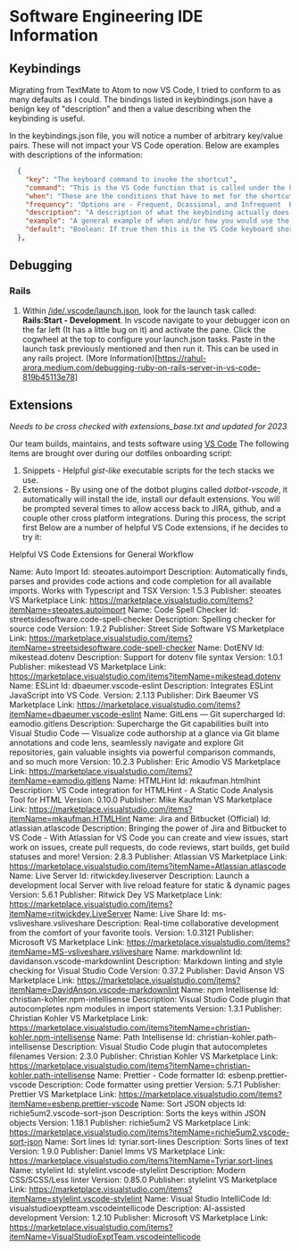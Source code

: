 # Software Engineering IDE Information

## Keybindings

Migrating from TextMate to Atom to now VS Code, I tried to conform to as many
defaults as I could. The bindings listed in keybindings.json have a benign key
of "description" and then a value describing when the keybinding is useful.

In the keybindings.json file, you will notice a number of arbitrary key/value
pairs. These will not impact your VS Code operation. Below are examples with
descriptions of the information:

```json
  {
    "key": "The keyboard command to invoke the shortcut",
    "command": "This is the VS Code function that is called under the hood",
    "when": "These are the conditions that have to met for the shortcut to fire.  If these are not met, pressing the shortcut will not invoke.",
    "frequency": "Options are - Frequent, Ocassional, and Infrequent  Based on common experience, this is how often the respective keybinding is used during normal coding experiences.",
    "description": "A description of what the keybinding actually does.",
    "example": "A general example of when and/or how you would use the shortcut.",
    "default": "Boolean: If true then this is the VS Code keyboard shortcut that comes out of the box.  If default is false, it is a custom binding setup by the Front-end Engineering Manager."
  },
```

## Debugging

### Rails

1. Within [/ide/.vscode/launch.json](/ide/.vscode/launch.json), look for the
   launch task called: **Rails:Start - Development**. In vscode navigate to
   your debugger icon on the far left (It has a little bug on it) and activate
   the pane. Click the cogwheel at the top to configure your launch.json tasks.
   Paste in the launch task previously mentioned and then run it. This can be
   used in any rails project. (More
   Information)[https://rahul-arora.medium.com/debugging-ruby-on-rails-server-in-vs-code-819b45113e78]

## Extensions

*Needs to be cross checked with extensions_base.txt and updated for 2023*

Our team builds, maintains, and tests software using [VS
Code](https://code.visualstudio.com/download) The following items are brought
over during our dotfiles onboarding script:

1. Snippets - Helpful *gist-like* executable scripts for the tech stacks we use.
2. Extensions - By using one of the dotbot plugins called *dotbot-vscode*, it
   automatically will install the ide, install our default extensions. You will
   be prompted several times to allow access back to JIRA, github, and a couple
   other cross platform integrations. During
   this process, the script first Below are a number of helpful VS
   Code extensions, if he decides to try it:

Helpful VS Code Extensions for General Workflow

Name: Auto Import
Id: steoates.autoimport
Description: Automatically finds, parses and provides code actions and code completion for all available imports. Works with Typescript and TSX
Version: 1.5.3
Publisher: steoates
VS Marketplace Link: <https://marketplace.visualstudio.com/items?itemName=steoates.autoimport>
Name: Code Spell Checker
Id: streetsidesoftware.code-spell-checker
Description: Spelling checker for source code
Version: 1.9.2
Publisher: Street Side Software
VS Marketplace Link: <https://marketplace.visualstudio.com/items?itemName=streetsidesoftware.code-spell-checker>
Name: DotENV
Id: mikestead.dotenv
Description: Support for dotenv file syntax
Version: 1.0.1
Publisher: mikestead
VS Marketplace Link: <https://marketplace.visualstudio.com/items?itemName=mikestead.dotenv>
Name: ESLint
Id: dbaeumer.vscode-eslint
Description: Integrates ESLint JavaScript into VS Code.
Version: 2.1.13
Publisher: Dirk Baeumer
VS Marketplace Link: <https://marketplace.visualstudio.com/items?itemName=dbaeumer.vscode-eslint>
Name: GitLens — Git supercharged
Id: eamodio.gitlens
Description: Supercharge the Git capabilities built into Visual Studio Code — Visualize code authorship at a glance via Git blame annotations and code lens, seamlessly navigate and explore Git repositories, gain valuable insights via powerful comparison commands, and so much more
Version: 10.2.3
Publisher: Eric Amodio
VS Marketplace Link: <https://marketplace.visualstudio.com/items?itemName=eamodio.gitlens>
Name: HTMLHint
Id: mkaufman.htmlhint
Description: VS Code integration for HTMLHint - A Static Code Analysis Tool for HTML
Version: 0.10.0
Publisher: Mike Kaufman
VS Marketplace Link: <https://marketplace.visualstudio.com/items?itemName=mkaufman.HTMLHint>
Name: Jira and Bitbucket (Official)
Id: atlassian.atlascode
Description: Bringing the power of Jira and Bitbucket to VS Code - With Atlassian for VS Code you can create and view issues, start work on issues, create pull requests, do code reviews, start builds, get build statuses and more!
Version: 2.8.3
Publisher: Atlassian
VS Marketplace Link: <https://marketplace.visualstudio.com/items?itemName=Atlassian.atlascode>
Name: Live Server
Id: ritwickdey.liveserver
Description: Launch a development local Server with live reload feature for static & dynamic pages
Version: 5.6.1
Publisher: Ritwick Dey
VS Marketplace Link: <https://marketplace.visualstudio.com/items?itemName=ritwickdey.LiveServer>
Name: Live Share
Id: ms-vsliveshare.vsliveshare
Description: Real-time collaborative development from the comfort of your favorite tools.
Version: 1.0.3121
Publisher: Microsoft
VS Marketplace Link: <https://marketplace.visualstudio.com/items?itemName=MS-vsliveshare.vsliveshare>
Name: markdownlint
Id: davidanson.vscode-markdownlint
Description: Markdown linting and style checking for Visual Studio Code
Version: 0.37.2
Publisher: David Anson
VS Marketplace Link: <https://marketplace.visualstudio.com/items?itemName=DavidAnson.vscode-markdownlint>
Name: npm Intellisense
Id: christian-kohler.npm-intellisense
Description: Visual Studio Code plugin that autocompletes npm modules in import statements
Version: 1.3.1
Publisher: Christian Kohler
VS Marketplace Link: <https://marketplace.visualstudio.com/items?itemName=christian-kohler.npm-intellisense>
Name: Path Intellisense
Id: christian-kohler.path-intellisense
Description: Visual Studio Code plugin that autocompletes filenames
Version: 2.3.0
Publisher: Christian Kohler
VS Marketplace Link: <https://marketplace.visualstudio.com/items?itemName=christian-kohler.path-intellisense>
Name: Prettier - Code formatter
Id: esbenp.prettier-vscode
Description: Code formatter using prettier
Version: 5.7.1
Publisher: Prettier
VS Marketplace Link: <https://marketplace.visualstudio.com/items?itemName=esbenp.prettier-vscode>
Name: Sort JSON objects
Id: richie5um2.vscode-sort-json
Description: Sorts the keys within JSON objects
Version: 1.18.1
Publisher: richie5um2
VS Marketplace Link: <https://marketplace.visualstudio.com/items?itemName=richie5um2.vscode-sort-json>
Name: Sort lines
Id: tyriar.sort-lines
Description: Sorts lines of text
Version: 1.9.0
Publisher: Daniel Imms
VS Marketplace Link: <https://marketplace.visualstudio.com/items?itemName=Tyriar.sort-lines>
Name: stylelint
Id: stylelint.vscode-stylelint
Description: Modern CSS/SCSS/Less linter
Version: 0.85.0
Publisher: stylelint
VS Marketplace Link: <https://marketplace.visualstudio.com/items?itemName=stylelint.vscode-stylelint>
Name: Visual Studio IntelliCode
Id: visualstudioexptteam.vscodeintellicode
Description: AI-assisted development
Version: 1.2.10
Publisher: Microsoft
VS Marketplace Link: <https://marketplace.visualstudio.com/items?itemName=VisualStudioExptTeam.vscodeintellicode>
